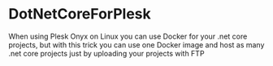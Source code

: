 # DotNetCoreForPlesk
When using Plesk Onyx on Linux you can use Docker for your .net core projects, but with this trick you can use one Docker image and host as many .net core projects just by uploading your projects with FTP
